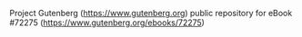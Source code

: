 Project Gutenberg (https://www.gutenberg.org) public repository
for eBook #72275 (https://www.gutenberg.org/ebooks/72275)
